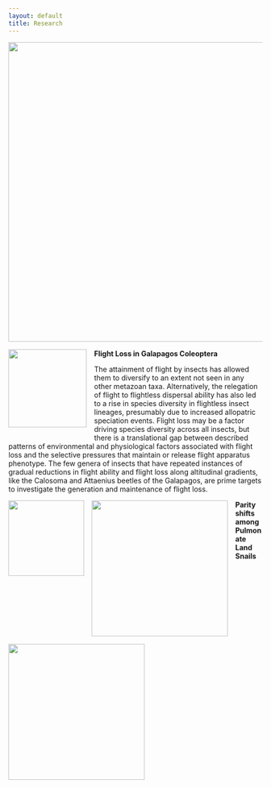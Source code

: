 ```yaml
---
layout: default
title: Research
---
```

<img style="float: left; margin: 0px 15px 15px 0px;" src="https://cloud.githubusercontent.com/assets/8633630/10418372/6035469c-700d-11e5-9309-d875f49efc7c.png" width="595" />
<img style="float: left; margin: 0px 15px 15px 0px;" src="https://cloud.githubusercontent.com/assets/8633630/10418413/0c017026-700f-11e5-9c14-fd20ac56234b.jpg" width="155" />

**Flight Loss in Galapagos Coleoptera**

The attainment of flight by insects has allowed them to diversify to an extent not seen in any other metazoan taxa. Alternatively, the relegation of flight to flightless dispersal ability has also led to a rise in species diversity in flightless insect lineages, presumably due to increased allopatric speciation events. Flight loss may be a factor driving species diversity across all insects, but there is a translational gap between described patterns of environmental and physiological factors associated with flight loss and the selective pressures that maintain or release flight apparatus phenotype. The few genera of insects that have repeated instances of gradual reductions in flight ability and flight loss along altitudinal gradients, like the Calosoma and Attaenius beetles of the Galapagos, are prime targets to investigate the generation and maintenance of flight loss. 


<img style="float: left; margin: 0px 15px 15px 0px;" src="https://cloud.githubusercontent.com/assets/8633630/10418458/9616c33c-7010-11e5-9b73-984e15d0573d.png" width="150" />
<img style="float: left; margin: 0px 15px 15px 0px;" src="https://cloud.githubusercontent.com/assets/8633630/10418479/e9c9fe40-7010-11e5-8de5-33bd1a0c69d8.png" width="270" />
<img style="float: left; margin: 0px 15px 15px 0px;" src="https://cloud.githubusercontent.com/assets/8633630/10418492/4b33cfd0-7011-11e5-978b-c947a124403d.png" width="270" />

**Parity shifts among Pulmonate Land Snails**

